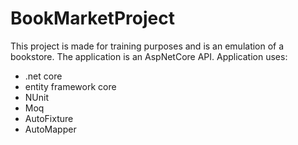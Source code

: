 # BookMarketProject
This project is made for training purposes and is an emulation of a bookstore.
The application is an AspNetCore API.
Application uses: 
- .net core
- entity framework core
- NUnit
- Moq
- AutoFixture
- AutoMapper
